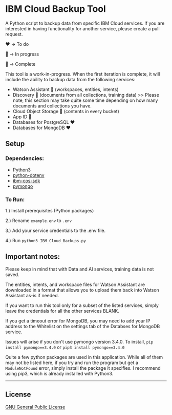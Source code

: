 # IBM Cloud Backup Tool

A Python script to backup data from specific IBM Cloud services. If you are interested in having functionality for another service, please create a pull request.

:heart: -> To do

:yellow_heart: -> In progress

:green_heart: -> Complete

This tool is a work-in-progress. When the first iteration is complete, it will include the ability to backup data from the following services:
- Watson Assistant :green_heart: (workspaces, entities, intents)
- Discovery :green_heart: (documents from all collections, training data) >> Please note, this section may take quite some time depending on how many documents and collections you have.
- Cloud Object Storage :green_heart: (contents in every bucket)
- App ID :yellow_heart:
- Databases for PostgreSQL :heart:
- Databases for MongoDB :heart:

## Setup

### Dependencies:
- [Python3](https://www.python.org/downloads/)
- [python-dotenv](https://pypi.org/project/python-dotenv/)
- [ibm-cos-sdk](https://github.com/IBM/ibm-cos-sdk-python)
- [pymongo](https://api.mongodb.com/python/current/)


### To Run:
1.) Install prerequisites (Python packages)

2.) Rename `example.env` to `.env`

3.) Add your service credentials to the .env file.

4.) Run `python3 IBM_Cloud_Backups.py`


## Important notes:

Please keep in mind that with Data and AI services, training data is not saved.

The entities, intents, and workspace files for Watson Assistant are downloaded in a format that allows you to upload them back into Watson Assistant as-is if needed.

If you want to run this tool only for a subset of the listed services, simply leave the credentials for all the other services BLANK.

If you get a timeout error for MongoDB, you may need to add your IP address to the Whitelist on the settings tab of the Databses for MongoDB service.

Issues will arise if you don't use pymongo version 3.4.0. To install, `pip install pymongo==3.4.0` or `pip3 install pymongo==3.4.0`

Quite a few python packages are used in this application. While all of them may not be listed here, if you try and run the program but get a `ModuleNotFound` error, simply install the package it specifies. I recommend using pip3, which is already installed with Python3.

------

## License

[GNU General Public License](https://www.gnu.org/licenses/gpl-3.0.en.html)
